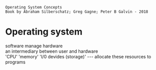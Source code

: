     Operating System Concepts
    Book by Abraham Silberschatz; Greg Gagne; Peter B Galvin - 2018

#   Operating system

software manage hardware  
an intermediary between user and hardware  
'CPU' 'memory' 'I/0 devides (storage)' --- allocate these resources to programs  




